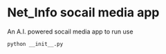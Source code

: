 # Net_Info socail media app
An A.I. powered socail media app
to run use
```bash
python __init__.py
```
